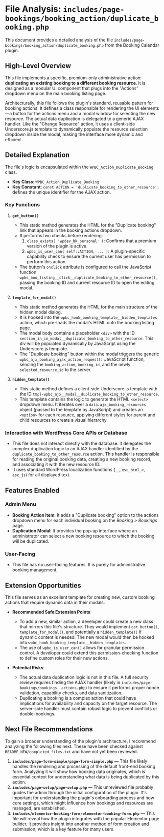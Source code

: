 # File Analysis: `includes/page-bookings/booking_action/duplicate_booking.php`

This document provides a detailed analysis of the file `includes/page-bookings/booking_action/duplicate_booking.php` from the Booking Calendar plugin.

## High-Level Overview

This file implements a specific, premium-only administrative action: **duplicating an existing booking to a different booking resource**. It is designed as a modular UI component that plugs into the "Actions" dropdown menu on the main booking listing page.

Architecturally, this file follows the plugin's standard, reusable pattern for booking actions. It defines a class responsible for rendering the UI elements—a button for the actions menu and a modal window for selecting the new resource. The actual data duplication is delegated to a generic AJAX handler. Like the "Change Resource" action, it uses a client-side Underscore.js template to dynamically populate the resource selection dropdown inside the modal, making the interface more dynamic and efficient.

## Detailed Explanation

The file's logic is encapsulated within the `WPBC_Action_Duplicate_Booking` class.

-   **Key Class**: `WPBC_Action_Duplicate_Booking`
-   **Key Constant**: `const ACTION = 'duplicate_booking_to_other_resource';` defines the unique identifier for the AJAX action.

### Key Functions

1.  **`get_button()`**
    -   This static method generates the HTML for the "Duplicate booking" link that appears in the booking actions dropdown.
    -   It performs two checks before rendering:
        1.  `class_exists( 'wpdev_bk_personal' )`: Confirms that a premium version of the plugin is active.
        2.  `wpbc_is_user_can( self::ACTION, ... )`: A plugin-specific capability check to ensure the current user has permission to perform this action.
    -   The button's `onclick` attribute is configured to call the JavaScript function `wpbc_boo_listing__click__duplicate_booking_to_other_resource()`, passing the booking ID and current resource ID to open the editing modal.

2.  **`template_for_modal()`**
    -   This static method generates the HTML for the main structure of the hidden modal dialog.
    -   It is hooked into the `wpbc_hook_booking_template__hidden_templates` action, which pre-loads the modal's HTML onto the booking listing page.
    -   The modal body contains a placeholder `<div>` with the ID `section_in_in_modal__duplicate_booking_to_other_resource`. This div will be populated dynamically by JavaScript using the Underscore.js template.
    -   The "Duplicate booking" button within the modal triggers the generic `wpbc_ajx_booking_ajax_action_request()` JavaScript function, sending the `booking_action`, `booking_id`, and the newly `selected_resource_id` to the server.

3.  **`hidden_template()`**
    -   This static method defines a client-side Underscore.js template with the ID `tmpl-wpbc_ajx__modal__duplicate_booking_to_other_resource`.
    -   This template contains the logic to generate the HTML `<select>` dropdown menu. It iterates over a `data.ajx_booking_resources` object (passed to the template by JavaScript) and creates an `<option>` for each resource, applying different styles for parent and child resources to create a visual hierarchy.

### Interaction with WordPress Core APIs or Database

-   This file does not interact directly with the database. It delegates the complex duplication logic to an AJAX handler identified by the `duplicate_booking_to_other_resource` action. This handler is responsible for reading the original booking data, creating a new booking record, and associating it with the new resource ID.
-   It uses standard WordPress localization functions (`__`, `esc_html_e`, `esc_js`) for all displayed text.

## Features Enabled

### Admin Menu

-   **Booking Action Item**: It adds a "Duplicate booking" option to the actions dropdown menu for each individual booking on the *Booking > Bookings* page.
-   **Duplication Modal**: It provides the pop-up interface where an administrator can select a new booking resource to which the booking will be duplicated.

### User-Facing

-   This file has no user-facing features. It is purely for administrative booking management.

## Extension Opportunities

This file serves as an excellent template for creating new, custom booking actions that require dynamic data in their modals.

-   **Recommended Safe Extension Points**:
    -   To add a new, similar action, a developer could create a new class that mirrors this file's structure. They would implement `get_button()`, `template_for_modal()`, and potentially a `hidden_template()` if dynamic content is needed. The new modal would then be hooked into `wpbc_hook_booking_template__hidden_templates`.
    -   The use of `wpbc_is_user_can()` allows for granular permission control. A developer could extend this permission-checking function to define custom roles for their new actions.

-   **Potential Risks**:
    -   The actual data duplication logic is not in this file. A full security review requires finding the AJAX handler (likely in `includes/page-bookings/bookings__actions.php`) to ensure it performs proper nonce validation, capability checks, and data sanitization.
    -   Duplicating a booking is a complex action that could have implications for availability and capacity on the target resource. The server-side handler must contain robust logic to prevent conflicts or double-bookings.

## Next File Recommendations

To gain a broader understanding of the plugin's architecture, I recommend analyzing the following files next. These have been checked against `README_NEW/completed_files.txt` and have not yet been reviewed.

1.  **`includes/page-form-simple/page-form-simple.php`** — This file likely handles the rendering and processing of the default front-end booking form. Analyzing it will show how booking data originates, which is essential context for understanding what data is being duplicated by this action.
2.  **`includes/page-setup/page-setup.php`** — This unreviewed file probably guides the admin through the initial configuration of the plugin. It's important for understanding the plugin's onboarding process and how core settings, which might influence how bookings and resources are managed, are established.
3.  **`includes/elementor-booking-form/elementor-booking-form.php`** — This file will reveal how the plugin integrates with the popular Elementor page builder. It provides insight into another method of form creation and submission, which is a key feature for many users.
